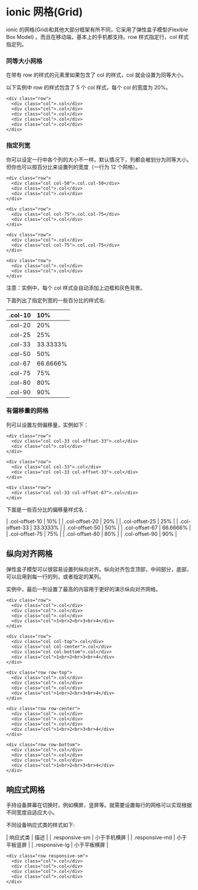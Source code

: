 # ionic 网格(Grid)

ionic 的网格(Grid)和其他大部分框架有所不同，它采用了弹性盒子模型(Flexible Box Model) 。而且在移动端，基本上的手机都支持。row 样式指定行，col 样式指定列。

### 同等大小网格

在带有 row 的样式的元素里如果包含了 col 的样式，col 就会设置为同等大小。

以下实例中 row 的样式包含了 5 个 col 样式，每个 col 的宽度为 20%。

```
<div class="row">
  <div class="col">.col</div>
  <div class="col">.col</div>
  <div class="col">.col</div>
  <div class="col">.col</div>
  <div class="col">.col</div>
</div>

```



### 指定列宽

你可以设定一行中各个列的大小不一样。默认情况下，列都会被划分为同等大小。但你也可以按百分比来设置列的宽度（一行为 12 个网格）。

```
<div class="row">
  <div class="col col-50">.col.col-50</div>
  <div class="col">.col</div>
  <div class="col">.col</div>
</div>

<div class="row">
  <div class="col col-75">.col.col-75</div>
  <div class="col">.col</div>
</div>

<div class="row">
  <div class="col">.col</div>
  <div class="col col-75">.col.col-75</div>
</div>

<div class="row">
  <div class="col">.col</div>
  <div class="col">.col</div>
</div>

```



注意：实例中，每个 col 样式会自动添加上边框和灰色背景。

下面列出了指定列宽的一些百分比的样式名:

| .col-10 | 10% |
|:--- |:--- |
| .col-20 | 20% |
| .col-25 | 25% |
| .col-33 | 33.3333% |
| .col-50 | 50% |
| .col-67 | 66.6666% |
| .col-75 | 75% |
| .col-80 | 80% |
| .col-90 | 90% |

### 有偏移量的网格

列可以设置左侧偏移量，实例如下：

```
<div class="row">
  <div class="col col-33 col-offset-33">.col</div>
  <div class="col">.col</div>
</div>

<div class="row">
  <div class="col col-33">.col</div>
  <div class="col col-33 col-offset-33">.col</div>
</div>

<div class="row">
  <div class="col col-33 col-offset-67">.col</div>
</div>

```



下面是一些百分比的偏移量样式名：

| .col-offset-10 | 10% |
| .col-offset-20 | 20% |
| .col-offset-25 | 25% |
| .col-offset-33 | 33.3333% |
| .col-offset-50 | 50% |
| .col-offset-67 | 66.6666% |
| .col-offset-75 | 75% |
| .col-offset-80 | 80% |
| .col-offset-90 | 90% |

## 纵向对齐网格

弹性盒子模型可以很容易设置列纵向对齐。纵向对齐包含顶部，中间部分，底部，可以应用到每一行的列，或者指定的某列。

实例中，最后一列设置了最高的内容用于更好的演示纵向对齐网格。

```
<div class="row">
  <div class="col">.col</div>
  <div class="col">.col</div>
  <div class="col">.col</div>
  <div class="col">1<br>2<br>3<br>4</div>
</div>

<div class="row">
  <div class="col col-top">.col</div>
  <div class="col col-center">.col</div>
  <div class="col col-bottom">.col</div>
  <div class="col">1<br>2<br>3<br>4</div>
</div>

<div class="row row-top">
  <div class="col">.col</div>
  <div class="col">.col</div>
  <div class="col">.col</div>
  <div class="col">1<br>2<br>3<br>4</div>
</div>

<div class="row row-center">
  <div class="col">.col</div>
  <div class="col">.col</div>
  <div class="col">.col</div>
  <div class="col">1<br>2<br>3<br>4</div>
</div>

<div class="row row-bottom">
  <div class="col">.col</div>
  <div class="col">.col</div>
  <div class="col">.col</div>
  <div class="col">1<br>2<br>3<br>4</div>
</div>

```



## 响应式网格

手持设备屏幕在切换时，例如横屏，竖屏等。就需要设置每行的网格可以实现根据不同宽度自适应大小。

不同设备响应式类的样式如下:

| 响应式类 | 描述 |
| .responsive-sm | 小于手机横屏 |
| .responsive-md | 小于平板竖屏 |
| .responsive-lg | 小于平板横屏 |

```
<div class="row responsive-sm">
  <div class="col">.col</div>
  <div class="col">.col</div>
  <div class="col">.col</div>
  <div class="col">.col</div>
</div>

```



